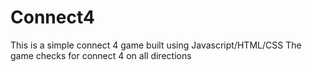 # Connect4
This is a simple connect 4 game built using Javascript/HTML/CSS
The game checks for connect 4 on all directions
